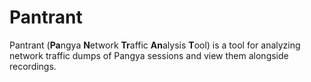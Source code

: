 # Pantrant
Pantrant (**Pa**ngya **N**etwork **Tr**affic **An**alysis **T**ool) is a tool for analyzing network traffic dumps of Pangya sessions and view them alongside recordings.